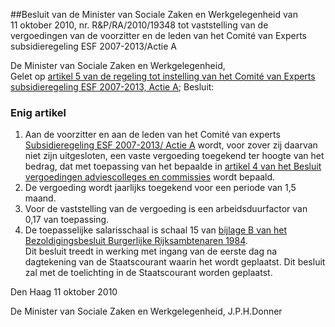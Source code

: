 <meta http-equiv='Content-Type' content='text/html; charset=utf-8' />

##Besluit van de Minister van Sociale Zaken en Werkgelegenheid van 11 oktober 2010, nr. R&P/RA/2010/19348 tot vaststelling van de vergoedingen van de voorzitter en de leden van het Comité van Experts subsidieregeling ESF 2007-2013/Actie A

De Minister van Sociale Zaken en Werkgelegenheid,  
Gelet op [artikel 5 van de regeling tot instelling van het Comité van Experts subsidieregeling ESF 2007-2013, Actie A](../../../../../../../../../../../../ministeriele-regeling/instellingsbesluit/comité/van/experts/subsidieregeling/esf/2007-2013actie/etc/BWBR0026712/README.md);
Besluit:    

### Enig  artikel  

1.  Aan de voorzitter en aan de leden van het Comité van experts [Subsidieregeling ESF 2007-2013/ Actie A](../../../../../../../../../../../../ministeriele-regeling/subsidieregeling/esf/2007–2013/(herzien)/BWBR0026313/README.md) wordt, voor zover zij daarvan niet zijn uitgesloten, een vaste vergoeding toegekend ter hoogte van het bedrag, dat met toepassing van het bepaalde in [artikel 4 van het Besluit vergoedingen adviescolleges en commissies](../../../../../../../../../../../../AMvB/besluit/vergoedingen/adviescolleges/en/commissies/BWBR0025279/README.md) wordt bepaald.   
2.  De vergoeding wordt jaarlijks toegekend voor een periode van 1,5 maand.   
3.  Voor de vaststelling van de vergoeding is een arbeidsduurfactor van 0,17 van toepassing.   
4.  De toepasselijke salarisschaal is schaal 15 van [bijlage B van het Bezoldigingsbesluit Burgerlijke Rijksambtenaren 1984](../../../../../../../../../../../../AMvB/bezoldigingsbesluit/burgerlijke/rijksambtenaren/1984/BWBR0003630/README.md).   
Dit besluit treedt in werking met ingang van de eerste dag na dagtekening van de Staatscourant waarin het wordt geplaatst. Dit besluit zal met de toelichting in de Staatscourant worden geplaatst.   

Den Haag 
11 oktober 2010   

De 
Minister van Sociale Zaken en Werkgelegenheid,
J.P.H.Donner   

